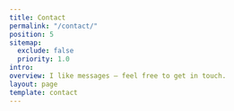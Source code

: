 ```yaml
---
title: Contact
permalink: "/contact/"
position: 5
sitemap:
  exclude: false
  priority: 1.0
intro: 
overview: I like messages — feel free to get in touch.
layout: page
template: contact
---
```


